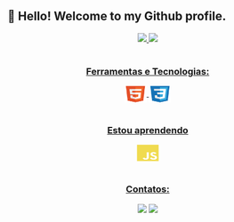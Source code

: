 
## 👋 Hello! Welcome to my Github profile.


<div align="center">
<a href="https://github.com/dudaccosta">
<img height="180em" src="https://github-readme-stats.vercel.app/api/top-langs/?username=dudaccosta&layout=compact&langs_count=7&theme=dracula"/>
<img height="180em" src="https://github-readme-stats.vercel.app/api?username=dudaccosta&show_icons=true&theme=dracula&include_all_commits=true&count_private=true"/>
</div>
  
  <div style="display: inline_block" align="center"><br>
    <h3>Ferramentas e Tecnologias:</h3>
  <img align="center" alt="Re-HTML" height="30" width="40" src="https://raw.githubusercontent.com/devicons/devicon/master/icons/html5/html5-original.svg">
  <img align="center" alt="Re-CSS" height="30" width="40" src="https://raw.githubusercontent.com/devicons/devicon/master/icons/css3/css3-original.svg">
  </div>
  
  <div style="display: inline_block" align="center"><br>
    <h3>Estou aprendendo</h3>
    <img align="center" alt="Re-Js" height="30" width="40" src="https://raw.githubusercontent.com/devicons/devicon/master/icons/javascript/javascript-plain.svg">
  

<div align="center"><br>
  <h3>Contatos:</h3>
<a href="https://instagram.com/duda.costaa" target="_blank"><img src="https://img.shields.io/badge/-Instagram-%23E4405F?style=for-the-badge&logo=instagram&logoColor=white" target="_blank"></a>
<a href="https://www.linkedin.com/in/maria-eduarda-ccosta" target="_blank"><img src="https://img.shields.io/badge/-LinkedIn-%230077B5?style=for-the-badge&logo=linkedin&logoColor=white" target="_blank"></a>   
</div>

